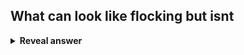 ## What can look like flocking but isnt
<details>
<summary><b>Reveal answer</b></summary>
Agents started from the same gnereal location with the same movement programs<br><br>Agents with the same path<br><br>Agents following a specific leader<br><br>Agents moving toward a target
</details>
